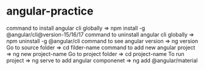 # angular-practice

command to install angular cli globally => npm install -g @angular/cli@version-15/16/17
command to uninstall angular cli globally => npm uninstall -g @angular/cli
command to see angular version => ng version
Go to source folder => cd filder-name
command to add new angular project => ng new project-name
Go to project folder => cd project-name
To run project => ng serve
to add angular componenet => ng add @angular/material   